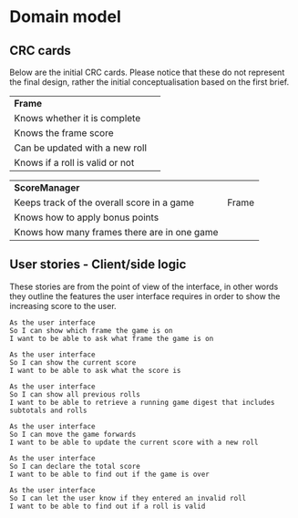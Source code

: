 # Domain model

## CRC cards
Below are the initial CRC cards. Please notice that these do not represent the final design, rather the initial conceptualisation based on the first brief.

<table>
  <tr>
    <td colspan="2"><b>Frame</b></td>
  </tr>
  <tr>
    <td>Knows whether it is complete</td>
    <td></td>
  </tr>
  <tr>
    <td>Knows the frame score</td>
    <td></td>
  </tr>
  <tr>
    <td>Can be updated with a new roll</td>
    <td></td>
  </tr>
  <tr>
    <td>Knows if a roll is valid or not</td>
    <td></td>
  </tr>
</table>

<table>
  <tr>
    <td colspan="2"><b>ScoreManager</b></td>
  </tr>
  <tr>
    <td>Keeps track of the overall score in a game</td>
    <td>Frame</td>
  </tr>
  <tr>
    <td>Knows how to apply bonus points</td>
    <td></td>
  </tr>
  <tr>
    <td>Knows how many frames there are in one game</td>
    <td></td>
  </tr>
</table>

## User stories - Client/side logic

These stories are from the point of view of the interface, in other words they outline the features the user interface requires in order to show the increasing score to the user.

```
As the user interface
So I can show which frame the game is on
I want to be able to ask what frame the game is on

As the user interface
So I can show the current score
I want to be able to ask what the score is

As the user interface
So I can show all previous rolls
I want to be able to retrieve a running game digest that includes subtotals and rolls

As the user interface
So I can move the game forwards
I want to be able to update the current score with a new roll

As the user interface
So I can declare the total score
I want to be able to find out if the game is over

As the user interface
So I can let the user know if they entered an invalid roll
I want to be able to find out if a roll is valid
```
